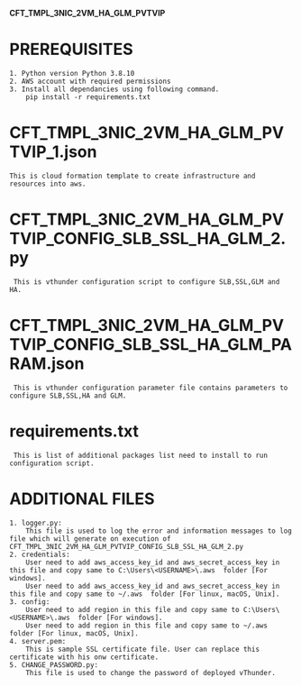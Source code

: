 **CFT_TMPL_3NIC_2VM_HA_GLM_PVTVIP**

# PREREQUISITES
    1. Python version Python 3.8.10
    2. AWS account with required permissions
	3. Install all dependancies using following command. 
        pip install -r requirements.txt
 

# CFT_TMPL_3NIC_2VM_HA_GLM_PVTVIP_1.json
	This is cloud formation template to create infrastructure and resources into aws.
   
# CFT_TMPL_3NIC_2VM_HA_GLM_PVTVIP_CONFIG_SLB_SSL_HA_GLM_2.py
     This is vthunder configuration script to configure SLB,SSL,GLM and HA.
	 
# CFT_TMPL_3NIC_2VM_HA_GLM_PVTVIP_CONFIG_SLB_SSL_HA_GLM_PARAM.json
     This is vthunder configuration parameter file contains parameters to configure SLB,SSL,HA and GLM.
	 
# requirements.txt
     This is list of additional packages list need to install to run configuration script. 
  
# ADDITIONAL FILES
	1. logger.py:
		This file is used to log the error and information messages to log file which will generate on execution of CFT_TMPL_3NIC_2VM_HA_GLM_PVTVIP_CONFIG_SLB_SSL_HA_GLM_2.py
	2. credentials:
		User need to add aws_access_key_id and aws_secret_access_key in this file and copy same to C:\Users\<USERNAME>\.aws  folder [For windows].
		User need to add aws_access_key_id and aws_secret_access_key in this file and copy same to ~/.aws  folder [For linux, macOS, Unix].
	3. config:
		User need to add region in this file and copy same to C:\Users\<USERNAME>\.aws  folder [For windows].
		User need to add region in this file and copy same to ~/.aws  folder [For linux, macOS, Unix].
	4. server.pem:
		This is sample SSL certificate file. User can replace this certificate with his onw certificate. 
	5. CHANGE_PASSWORD.py:
		This file is used to change the password of deployed vThunder.
		